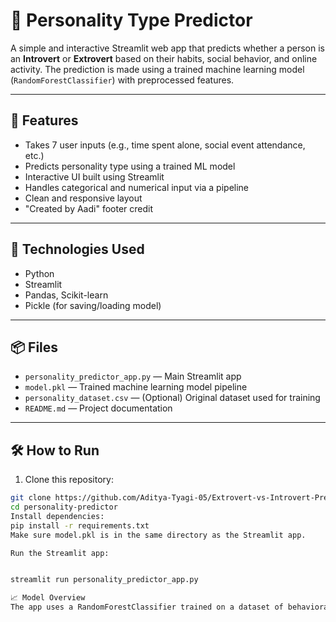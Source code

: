 # 🧠 Personality Type Predictor

A simple and interactive Streamlit web app that predicts whether a person is an **Introvert** or **Extrovert** based on their habits, social behavior, and online activity. The prediction is made using a trained machine learning model (`RandomForestClassifier`) with preprocessed features.

---

## 🚀 Features

- Takes 7 user inputs (e.g., time spent alone, social event attendance, etc.)
- Predicts personality type using a trained ML model
- Interactive UI built using Streamlit
- Handles categorical and numerical input via a pipeline
- Clean and responsive layout
- "Created by Aadi" footer credit

---

## 🧩 Technologies Used

- Python
- Streamlit
- Pandas, Scikit-learn
- Pickle (for saving/loading model)

---

## 📦 Files

- `personality_predictor_app.py` — Main Streamlit app
- `model.pkl` — Trained machine learning model pipeline
- `personality_dataset.csv` — (Optional) Original dataset used for training
- `README.md` — Project documentation

---

## 🛠️ How to Run

1. Clone this repository:

```bash
git clone https://github.com/Aditya-Tyagi-05/Extrovert-vs-Introvert-Prediction-Model.git
cd personality-predictor
Install dependencies:
pip install -r requirements.txt
Make sure model.pkl is in the same directory as the Streamlit app.

Run the Streamlit app:


streamlit run personality_predictor_app.py

📈 Model Overview
The app uses a RandomForestClassifier trained on a dataset of behavioral inputs. Categorical features like stage fear and social exhaustion are encoded as binary, and numerical features are scaled using StandardScaler.
